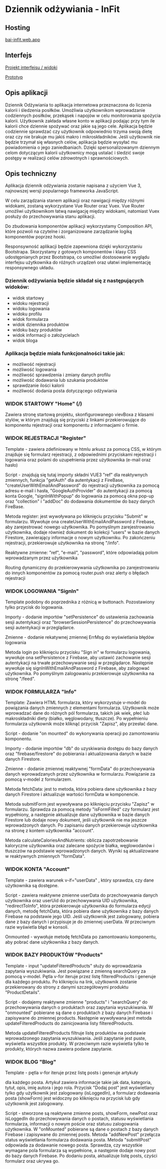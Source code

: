 # Dziennik odżywiania - InFit

## Hosting
[bai-infit.web.app](https://bai-infit.web.app/)

## Interfejs
[Projekt interfejsu / widoki](https://marvelapp.com/prototype/c6fj0f3/screens)

[Prototyp](https://marvelapp.com/prototype/c6fj0f3/screen/94319244)

## Opis aplikacji
Dziennik Odżywiania to aplikacja internetowa przeznaczona do liczenia kalorii i śledzenia posiłków. Umożliwia użytkownikom wprowadzanie codziennych posiłków, przekąsek i napojów w celu monitorowania spożycia kalorii.  Użytkownik zakłada własne konto w aplikacji podając przy tym ile kalorii chce dziennie spożywać oraz jakie są jego cele. Aplikacja będzie codziennie sprawdzać czy użytkownik odpowiednio trzyma swoją dietę oraz czy nie brakuje mu jakiś makro i mikroskładników. Jeśli użytkownik nie będzie trzymał się własnych celów, aplikacja będzie wysyłać mu powiadomienia o jego zaniedbaniach. Dzięki spersonalizowanym dziennym celom dotyczącym kalorii użytkownicy mogą ustalać i śledzić swoje postępy w realizacji celów zdrowotnych i sprawnościowych. 

## Opis techniczny

Aplikacja dziennik odżywiania  zostanie napisana z użyciem Vue 3, najnowszej wersji popularnego frameworka JavaScript. 

W celu zarządzania stanem aplikacji oraz nawigacji między różnymi widokami, zostaną wykorzystane Vue Router oraz Vuex. Vue Router umożliwi użytkownikom łatwą nawigację między widokami, natomiast Vuex posłuży do przechowywania stanu aplikacji.

Do zbudowania komponentów aplikacji wykorzystamy Composition API, które pozwoli na czytelne i zorganizowane zarządzanie logiką komponentów poprzez hooki. 

Responsywność aplikacji będzie zapewniona dzięki wykorzystaniu Bootstrapa. Skorzystamy z gotowych komponentów i klasy CSS udostępnianych przez Bootstrapa, co umożliwi dostosowanie wyglądu interfejsu użytkownika do różnych urządzeń oraz ułatwi implementację responsywnego układu.


### Dziennik odżywiania będzie składał się z następujących widoków:
- widok startowy
- widoku rejestracji
- widoku logowania
- widoku profilu
- widok formularza
- widok dziennika produktów 
- widoku bazy produktów
- widok informacji o założycielach
- widok bloga

### Aplikacja będzie miała funkcjonalności takie jak:
- możliwość rejestracji
- możliwość logowania
- możliwość sprawdzenia i zmiany danych profilu
- możliwość dodawania lub szukania produktów
- sprawdzanie ilości kalorii
- możliwość dodania posta dotyczącego odżywiania

### WIDOK STARTOWY "Home" (/)

Zawiera stronę startową projektu, skonfigurowanego vievBoxa z klasami stylów, w którym znajdują się przyciski z linkami przekierowujące do komponentu rejestracji oraz komponentu z informacjami o firmie. 

### WIDOK REJESTRACJI "Register"

Template - zawiera zdefiniowany w htmlu arkusz za pomocą CSS, w którym znajduje się formularz rejestracji, z odpowiednimi przyciskami rejestracji i logowania oraz polami do uzupełnienia przez użytkownika (e-mail oraz hasło)

Script - znajdują się tutaj importy składni VUE3 "ref" dla reaktywnych zmiennych, funkcja "getAuth" dla autentykacji z FireBase, "createUserWithEmailAndPassword" do rejestracji użytkownika za pomocą adresu e-mail i hasła, "GoogleAuthProvider" do autentykacji za pomocą konta Google, "signInWithPopup" do logowania za pomocą okna pop-up oraz "collection" i "addDoc" do dodawania dokumentów do bazy danych FireBase. 

Metoda register: jest wywoływana po kliknięciu przycisku "Submit" w formularzu. Wywołuje ona createUserWithEmailAndPassword z Firebase, aby zarejestrować nowego użytkownika. Po pomyślnym zarejestrowaniu użytkownika, dodaje również dokument do kolekcji "users" w bazie danych Firestore, zawierający informacje o nowym użytkowniku. Po zakończeniu rejestracji, przekierowuje użytkownika na stronę "/info".

Reaktywne zmienne: "ref", "e-mail", "password", które odpowiadają polom wprowadzanym przez użytkownika

Routing dynamiczny do przekierowywania użytkownika po zarejestrowaniu do innych komponentów za pomocą router.push oraz alerty o błędach rejestracji

### WIDOK LOGOWANIA "SignIn"

Template podobny do poprzednika z różnicą w buttonach. Pozostawiony tylko przycisk do logowania.

Importy - dodanie importów "setPersistence" do ustawienia zachowania sesji autentykacji oraz "browserSessionPersistence" do przechowywania sesji autentykacji w przeglądarce.

Zmienne - dodanie rekatywnej zmiennej ErrMsg do wyświetlania błędów logowania

Metoda login po kliknięciu przycisku "Sign in" w formularzu logowania, wywołuje ona setPersistence z Firebase, aby ustawić zachowanie sesji autentykacji na trwałe przechowywanie sesji w przeglądarce. Następnie wywołuje się signInWithEmailAndPassword z Firebase, aby zalogować użytkownika. Po pomyślnym zalogowaniu przekierowuje użytkownika na stronę "/feed".

### WIDOK FORMULARZA "Info"

Template: Zawiera HTML formularza, który wykorzystuje v-model do powiązania danych zmiennych z elementami formularza. Użytkownik może wprowadzać dane do różnych pól formularza, takich jak wiek, płeć lub makroskładniki diety (białko, węglowodany, tłuszcze). Po wypełnieniu formularza użytkownik może kliknąć przycisk "Zapisz", aby przesłać dane.

Script - dodanie "on mounted" do wykonywania operacji po zamontowaniu komponentu.

Importy - dodanie importów "db" do uzyskiwania dostępu do bazy danych oraz "firebase/firestore" do pobierania i aktualizowania danych w bazie danych Firestore.

Zmienne - dodanie zmiennej reaktywnej "formData" do przechowywania danych wprowadzanych przez użytkownika w formularzu. Powiązanie za pomocą v-model z formularzem.

Metoda fetchData: jest to metoda, która pobiera dane użytkownika z bazy danych Firestore i aktualizuje wartości formData w komponencie.

Metoda submitForm jest wywoływana po kliknięciu przycisku "Zapisz" w formularzu. Sprawdza za pomocą metody "isFormFilled" czy formularz jest wypełniony, a następnie aktualizuje dane użytkownika w bazie danych Firestore lub dodaje nowy dokument, jeśli użytkownik nie ma jeszcze wprowadzonych danych. Po zapisaniu danych przekierowuje użytkownika na stronę z kontem użytkownika "account".

Metoda calculateCaloriesAndNutrients:  oblicza zapotrzebowanie kaloryczne użytkownika oraz zalecane spożycie białka, węglowodanów i tłuszczów na podstawie wprowadzonych danych. Wyniki są aktualizowane w reaktywnych zmiennych "formData".

### WIDOK KONTA "Account"

Template - zawiera warunek v-if="userData" , który sprawdza, czy dane użytkownika są dostępne. 

Script - zawiera reaktywne zmienne userData do przechowywania danych użytkownika oraz userUid do przechowywania UID użytkownika, "redirectToInfo", która przekierowuje użytkownika do formularza edycji danych, metodę fetchData, która pobiera dane użytkownika z bazy danych Firebase na podstawie jego UID. Jeśli użytkownik jest zalogowany, pobiera dane z bazy danych i przypisuje je do zmiennej userData. W przeciwnym razie wyświetla błąd w konsoli.

Onmounted - wywołuje metodę fetchData po zamontowaniu komponentu, aby pobrać dane użytkownika z bazy danych.

### WIDOK BAZY PRODUKTÓW "Products"

Template - input "updateFilteredProducts" służy do wprowadzania zapytania wyszukiwania. Jest powiązane z zmienną searchQuery za pomocą v-model. Pętla v-for iteruje przez listę filteredProducts i generuje <router-link> dla każdego produktu. Po kliknięciu na link, użytkownik zostanie przekierowany do strony z danymi szczegółowymi produktu "ProductDetails".

Script - dodajemy reaktywne zmienne "products" i "searchQuery" do przechowywania danych o produktach oraz zapytania wyszukiwania. W "onmounted" pobierane są dane o produktach z bazy danych Firebase i zapisywane do zmiennej products. Następnie wywoływana jest metoda updateFilteredProducts do zainicjowania listy filteredProducts.

Metoda updateFilteredProducts filtruje listę produktów na podstawie wprowadzonego zapytania wyszukiwania. Jeśli zapytanie jest puste, wyświetla wszystkie produkty. W przeciwnym razie wyświetla tylko te produkty, których nazwa zawiera podane zapytanie.

### WIDOK BLOG "Blog"

Template - pętla v-for iteruje przez listę posts i generuje artykuły <article> dla każdego posta. Artykuł zawiera informacje takie jak data, kategoria, tytuł, opis, imię autora i jego rola. Przycisk "Dodaj post" jest wyświetlany tylko gdy użytkownik jest zalogowany (isLoggedIn), a formularz dodawania posta (showForm) jest widoczny po kliknięciu na przycisk lub gdy użytkownik jest zalogowany.

Script - stworzone są reaktywne zmienne posts, showForm, newPost oraz isLoggedIn do przechowywania danych o postach, statusu wyświetlania formularza, informacji o nowym poście oraz statusu zalogowania użytkownika. W "onMounted" pobierane są dane o postach z bazy danych Firebase i zapisywane do zmiennej posts. Metoda "addNewPost" przełącza status wyświetlania formularza dodawania posta. Metoda "submitPost" odpowiada za dodawanie nowego posta. Sprawdza, czy wszystkie wymagane pola formularza są wypełnione, a następnie dodaje nowy post do bazy danych Firebase. Po dodaniu posta, aktualizuje listę posts, czyści formularz oraz ukrywa go.








